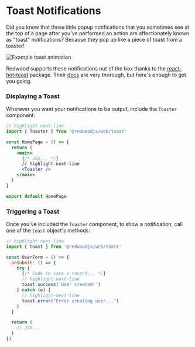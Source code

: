 # Toast Notifications

Did you know that those little popup notifications that you sometimes see at the top of a page after you've performed an action are affectionately known as "toast" notifications?
Because they pop up like a piece of toast from a toaster!

![Example toast animation](https://user-images.githubusercontent.com/300/110032806-71024680-7ced-11eb-8d69-7f462929815e.gif)

Redwood supports these notifications out of the box thanks to the [react-hot-toast](https://react-hot-toast.com/) package.
Their [docs](https://react-hot-toast.com/docs) are very thorough, but here's enough to get you going.

### Displaying a Toast

Wherever you want your notifications to be output, include the `Toaster` component:

```jsx title="web/src/pages/HomePage/Homepage.js"
// highlight-next-line
import { Toaster } from '@redwoodjs/web/toast'

const HomePage = () => {
  return (
    <main>
      {/* JSX... */}
      // highlight-next-line
      <Toaster />
    </main>
  )
}

export default HomePage
```

### Triggering a Toast

Once you've included the `Toaster` component, to show a notification, call one of the `toast` object's methods:

```jsx title="web/src/components/UserForm/UserForm.js"
// highlight-next-line
import { toast } from '@redwoodjs/web/toast'

const UserForm = () => {
  onSubmit: () => {
    try {
      {/* Code to save a record... */}
      // highlight-next-line
      toast.success('User created!')
    } catch (e) {
      // highlight-next-line
      toast.error("Error creating user...")
    }
  }

  return (
    // JSX...
  )
})
```
